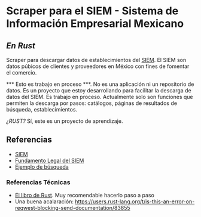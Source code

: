 # Scraper para el SIEM - Sistema de Información Empresarial Mexicano
## *En Rust*

Scraper para descargar datos de establecimientos del [SIEM](https://siem.economia.gob.mx/). El SIEM son datos púbicos de clientes y proveedores en México con fines de fomentar el comercio. 

*** Esto es trabajo en proceso ***. No es una aplicación ni un repositorio de datos. Es un proyecto que estoy desarrollando para facilitar la descarga de datos del SIEM. Es trabajo en proceso. Actualmente solo son funciones que permiten la descarga por pasos: catálogos, páginas de resultados de búsqueda, establecimientos.

*¿RUST?* Sí, este es un proyecto de aprendizaje.

## Referencias

- [SIEM](https://siem.economia.gob.mx/)
- [Fundamento Legal del SIEM](https://siem.economia.gob.mx/ui/fundamento)
- [Ejemplo de búsqueda](https://siem.economia.gob.mx/ui/consultaestablecimientopublico/1739)

### Referencias Técnicas

- [El libro de Rust](https://doc.rust-lang.org/book). Muy recomendable hacerlo paso a paso
- Una buena acalaración: https://users.rust-lang.org/t/is-this-an-error-on-reqwest-blocking-send-documentation/83855
